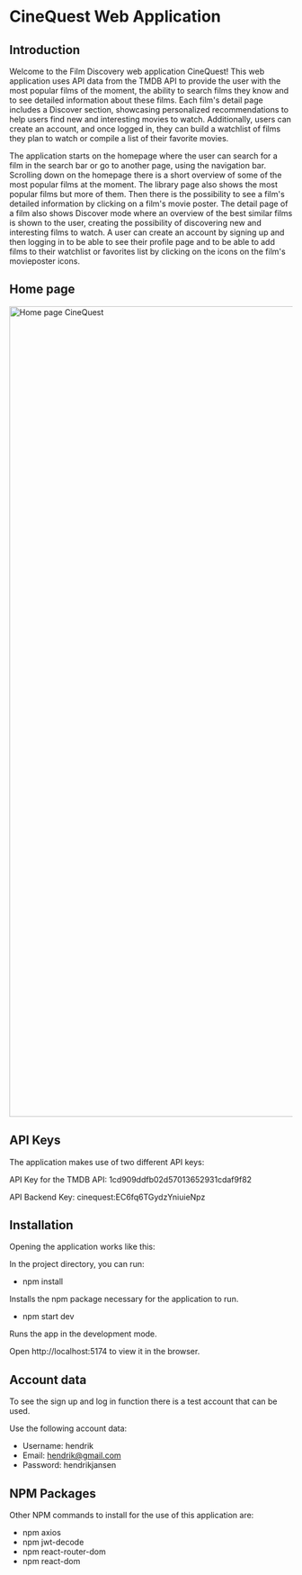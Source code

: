 # CineQuest Web Application

## Introduction

Welcome to the Film Discovery web application CineQuest!
This web application uses API data from the TMDB API to provide the user with the most popular films of the moment, the ability to search films they know and to see detailed information about these films. Each film's detail page includes a Discover section, showcasing personalized recommendations to help users find new and interesting movies to watch. Additionally, users can create an account, and once logged in, they can build a watchlist of films they plan to watch or compile a list of their favorite movies. 

The application starts on the homepage where the user can search for a film in the search bar or go to another page, using the navigation bar. Scrolling down on the homepage there is a short overview of some of the most popular films at the moment. The library page also shows the most popular films but more of them. Then there is the possibility to see a film's detailed information by clicking on a film's movie poster. The detail page of a film also shows Discover mode where an overview of the best similar films is shown to the user, creating the possibility of discovering new and interesting films to watch. A user can create an account by signing up and then logging in to be able to see their profile page and to be able to add films to their watchlist or favorites list by clicking on the icons on the film's movieposter icons. 

## Home page

 <img width="1440" alt="Home page CineQuest" src="https://github.com/user-attachments/assets/679d8fac-fd67-450d-bfb0-1059cfb52f86">

## API Keys

The application makes use of two different API keys:

API Key for the TMDB API: 1cd909ddfb02d57013652931cdaf9f82

API Backend Key: cinequest:EC6fq6TGydzYniuieNpz

## Installation

Opening the application works like this:

In the project directory, you can run:

- npm install

Installs the npm package necessary for the application to run.

- npm start dev

Runs the app in the development mode.

Open http://localhost:5174 to view it in the browser.

## Account data

To see the sign up and log in function there is a test account that can be used. 

Use the following account data:

- Username: hendrik
- Email: hendrik@gmail.com
- Password: hendrikjansen

## NPM Packages

Other NPM commands to install for the use of this application are:
- npm axios
- npm jwt-decode
- npm react-router-dom
- npm react-dom


